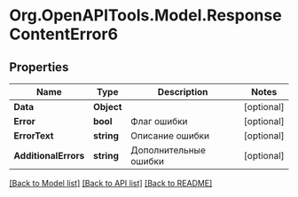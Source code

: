 # Org.OpenAPITools.Model.ResponseContentError6

## Properties

Name | Type | Description | Notes
------------ | ------------- | ------------- | -------------
**Data** | **Object** |  | [optional] 
**Error** | **bool** | Флаг ошибки | [optional] 
**ErrorText** | **string** | Описание ошибки | [optional] 
**AdditionalErrors** | **string** | Дополнительные ошибки | [optional] 

[[Back to Model list]](../README.md#documentation-for-models) [[Back to API list]](../README.md#documentation-for-api-endpoints) [[Back to README]](../README.md)

